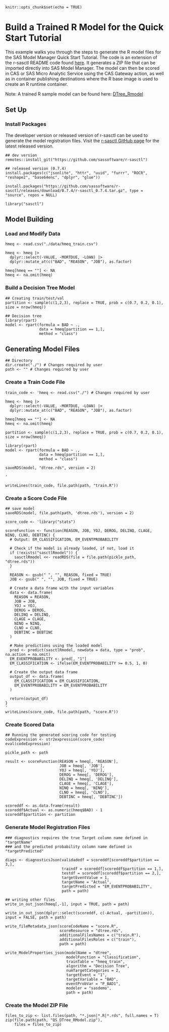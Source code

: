 ```{r setup, include=FALSE}
knitr::opts_chunk$set(echo = TRUE)
```

# Build a Trained R Model for the Quick Start Tutorial

This example walks you through the steps to generate the R model files for the SAS Model Manager Quick Start Tutorial. 
The code is an extension of the r-sasctl README code found [here](https://github.com/sassoftware/r-sasctl). 
It generates a ZIP file that can be imported directly into SAS Model Manager. The model can then be scored in CAS or 
SAS Micro Analytic Service using the CAS Gateway action, as well as in container publishing destinations where the 
R base image is used to create an R runtime container.

Note: A trained R sample model can be found here: [DTree_Rmodel](../../samples/R_Models/DTree_Rmodel)

## Set Up

### Install Packages

The developer version or released version of r-sasctl can be used to generate the model registration files. 
Visit the [r-sasctl GitHub page](https://github.com/sassoftware/r-sasctl/releases) for the latest released version.

```{r}
## dev version
remotes::install_git("https://github.com/sassoftware/r-sasctl")
```

```{r}
## released version (0.7.4)
install.packages(c("jsonlite", "httr", "uuid", "furrr", "ROCR", "reshape2", "base64enc", "dplyr", "glue"))

install.packages("https://github.com/sassoftware/r-sasctl/releases/download/0.7.4/r-sasctl_0.7.4.tar.gz", type = "source", repos = NULL)

library("sasctl")
```

## Model Building

### Load and Modify Data

```{r}
hmeq <- read.csv("./data/hmeq_train.csv")
```

```{r}
hmeq <- hmeq |>
  dplyr::select(-VALUE, -MORTDUE, -LOAN) |>
  dplyr::mutate_at(c("BAD", "REASON", "JOB"), as.factor)

hmeq[hmeq == ""] <- NA
hmeq <- na.omit(hmeq) 
```

### Build a Decision Tree Model

```{r}
## Creating train/test/val
partition <- sample(c(1,2,3), replace = TRUE, prob = c(0.7, 0.2, 0.1), size = nrow(hmeq))

## Decision tree 
library(rpart)
model <- rpart(formula = BAD ~ ., 
               data = hmeq[partition == 1,], 
               method = "class")
```

## Generating Model Files

```{r}
## Directory
dir.create("./") # Changes required by user
path <- "" # Changes required by user
```


### Create a Train Code File

```{r}
train_code <- 'hmeq <- read.csv("./") # Changes required by user

hmeq <- hmeq |>
  dplyr::select(-VALUE, -MORTDUE, -LOAN) |>
  dplyr::mutate_at(c("BAD", "REASON", "JOB"), as.factor)

hmeq[hmeq == ""] <- NA
hmeq <- na.omit(hmeq) 

partition <- sample(c(1,2,3), replace = TRUE, prob = c(0.7, 0.2, 0.1), size = nrow(hmeq))

library(rpart)
model <- rpart(formula = BAD ~ ., 
               data = hmeq[partition == 1,], 
               method = "class")
               
saveRDS(model, "dtree.rds", version = 2)

'

writeLines(train_code, file.path(path, "train.R"))
```

### Create a Score Code File

```{r}
## save model
saveRDS(model, file.path(path, 'dtree.rds'), version = 2)
```

```{r}
score_code <- 'library("stats")

scoreFunction <- function(REASON, JOB, YOJ, DEROG, DELINQ, CLAGE, NINQ, CLNO, DEBTINC) {
  # Output: EM_CLASSIFICATION, EM_EVENTPROBABILITY
  
  # Check if the model is already loaded, if not, load it
  if (!exists("sasctlRmodel")) {
    sasctlRmodel <<- readRDS(file = file.path(pickle_path, "dtree.rds"))
  }
  
  REASON <- gsub(" ", "", REASON, fixed = TRUE)
  JOB <- gsub(" ", "", JOB, fixed = TRUE)
  
  # Create a data frame with the input variables
  data <- data.frame(
    REASON = REASON,
    JOB = JOB,
    YOJ = YOJ,
    DEROG = DEROG,
    DELINQ = DELINQ,
    CLAGE = CLAGE,
    NINQ = NINQ,
    CLNO = CLNO,
    DEBTINC = DEBTINC
  )
  
  # Make predictions using the loaded model
  pred <- predict(sasctlRmodel, newdata = data, type = "prob", na.action = na.omit)
  EM_EVENTPROBABILITY <- pred[, "1"]
  EM_CLASSIFICATION <- ifelse(EM_EVENTPROBABILITY >= 0.5, 1, 0)
  
  # Create the output data frame
  output_df <- data.frame(
    EM_CLASSIFICATION = EM_CLASSIFICATION,
    EM_EVENTPROBABILITY = EM_EVENTPROBABILITY
  )
  
  return(output_df)
}
'
writeLines(score_code, file.path(path, "score.R"))
```

### Create Scored Data

```{r}
## Running the generated scoring code for testing
codeExpression <- str2expression(score_code)
eval(codeExpression)

pickle_path <- path

result <- scoreFunction(REASON = hmeq[, 'REASON'],
                        JOB = hmeq[, 'JOB'],
                        YOJ = hmeq[, 'YOJ'],
                        DEROG = hmeq[, 'DEROG'],
                        DELINQ = hmeq[, 'DELINQ'],
                        CLAGE = hmeq[, 'CLAGE'],
                        NINQ = hmeq[, 'NINQ'],
                        CLNO = hmeq[, 'CLNO'],
                        DEBTINC = hmeq[, 'DEBTINC'])

scoreddf <- as.data.frame(result)
scoreddf$Actual <- as.numeric(hmeq$BAD) - 1
scoreddf$partition <- partition
```

### Generate Model Registration Files 

```{r}
### diagnostics requires the true Target column name defined in "targetName"
### and the predicted probability column name defined in "targetPredicted"

diags <- diagnosticsJson(validadedf = scoreddf[scoreddf$partition == 3,],
                         traindf = scoreddf[scoreddf$partition == 1,],
                         testdf = scoreddf[scoreddf$partition == 2,],
                         targetEventValue = 1,
                         targetName = "Actual",
                         targetPredicted = "EM_EVENTPROBABILITY",
                         path = path)

## writing other files
write_in_out_json(hmeq[,-1], input = TRUE, path = path)

write_in_out_json(dplyr::select(scoreddf, c(-Actual, -partition)), input = FALSE, path = path)

write_fileMetadata_json(scoreCodeName = "score.R",
                        scoreResource = "dtree.rds",
                        additionalFilesNames = c("train.R"),
                        additionalFilesRoles = c("train"),
                        path = path)

write_ModelProperties_json(modelName = "dtree",
                           modelFunction = "Classification",
                           trainTable = "hmeq_train",
                           algorithm = "Decision Tree",
                           numTargetCategories = 2,
                           targetEvent = "1",
                           targetVariable = "BAD",
                           eventProbVar = "P_BAD1",
                           modeler = "sasdemo",
                           path = path)
```


### Create the Model ZIP File

```{r}
files_to_zip <- list.files(path, "*.json|*.R|*.rds", full.names = T)
zip(file.path(path, "QS_DTree_RModel.zip"), 
    files = files_to_zip)
```
